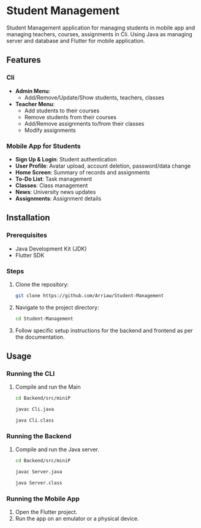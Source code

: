 # Student Management

Student Management application for managing students in mobile app and managing teachers, courses, assignments in Cli. 
Using Java as managing server and database and Flutter for mobile application.

## Features

### Cli
- **Admin Menu**:
  - Add/Remove/Update/Show students, teachers, classes
- **Teacher Menu**:
  - Add students to their courses
  - Remove students from their courses
  - Add/Remove assignments to/from their classes
  - Modify assignments

### Mobile App for Students
- **Sign Up & Login**: Student authentication
- **User Profile**: Avatar upload, account deletion, password/data change
- **Home Screen**: Summary of records and assignments
- **To-Do List**: Task management
- **Classes**: Class management
- **News**: University news updates
- **Assignments**: Assignment details

## Installation

### Prerequisites
- Java Development Kit (JDK)
- Flutter SDK

### Steps
1. Clone the repository:
    ```bash
    git clone https://github.com/Arriaw/Student-Management
    ```
2. Navigate to the project directory:
    ```bash
    cd Student-Management
    ```
3. Follow specific setup instructions for the backend and frontend as per the documentation.

## Usage

### Running the CLI
1. Compile and run the Main
	```bash
	cd Backend/src/miniP
	
	javac Cli.java
	
	java Cli.class
	```


### Running the Backend
1. Compile and run the Java server.
	```bash
	cd Backend/src/miniP
	
	javac Server.java
	
	java Server.class
	```


### Running the Mobile App
1. Open the Flutter project.
2. Run the app on an emulator or a physical device.
